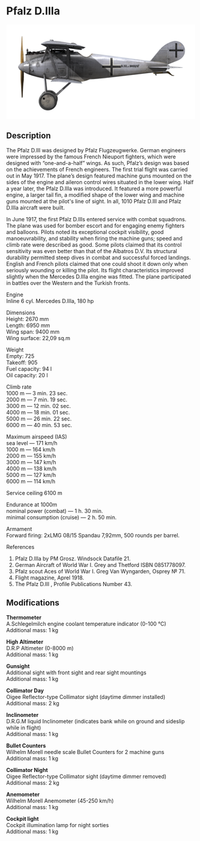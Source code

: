# Pfalz D.IIIa

![pfalzd3a](../images/planes/pfalzd3a.png)

## Description

The Pfalz D.III was designed by Pfalz Flugzeugwerke. German engineers were impressed by the famous French Nieuport fighters, which were designed with “one-and-a-half” wings. As such, Pfalz’s design was based on the achievements of French engineers. The first trial flight was carried out in May 1917. The plane’s design featured machine guns mounted on the sides of the engine and aileron control wires situated in the lower wing. Half a year later, the Pfalz D.IIIa was introduced. It featured a more powerful engine, a larger tail fin, a modified shape of the lower wing and machine guns mounted at the pilot's line of sight. In all, 1010 Pfalz D.III and Pfalz D.IIIa aircraft were built.  
  
In June 1917, the first Pfalz D.IIIs entered service with combat squadrons. The plane was used for bomber escort and for engaging enemy fighters and balloons. Pilots noted its exceptional cockpit visibility, good manoeuvrability, and stability when firing the machine guns; speed and climb rate were described as good. Some pilots claimed that its control sensitivity was even better than that of the Albatros D.V. Its structural durability permitted steep dives in combat and successful forced landings. English and French pilots claimed that one could shoot it down only when seriously wounding or killing the pilot. Its flight characteristics improved slightly when the Mercedes D.IIIa engine was fitted. The plane participated in battles over the Western and the Turkish fronts.  
  
  
Engine  
Inline 6 cyl. Mercedes D.IIIa, 180 hp  
  
Dimensions  
Height: 2670 mm  
Length: 6950 mm  
Wing span: 9400 mm  
Wing surface: 22,09 sq.m  
  
Weight  
Empty: 725  
Takeoff: 905  
Fuel capacity: 94 l  
Oil capacity: 20 l  
  
Climb rate  
1000 m —  3 min. 23 sec.  
2000 m —  7 min. 19 sec.  
3000 m — 12 min. 02 sec.  
4000 m — 18 min. 01 sec.  
5000 m — 26 min. 22 sec.  
6000 m — 40 min. 53 sec.  
  
Maximum airspeed (IAS)  
sea level — 171 km/h  
1000 m — 164 km/h  
2000 m — 155 km/h  
3000 m — 147 km/h  
4000 m — 138 km/h  
5000 m — 127 km/h  
6000 m — 114 km/h  
  
Service ceiling 6100 m  
  
Endurance at 1000m  
nominal power (combat) — 1 h. 30 min.  
minimal consumption (cruise) — 2 h. 50 min.  
  
Armament  
Forward firing: 2хLMG 08/15 Spandau 7,92mm, 500 rounds per barrel.  
  
References  
1) Pfalz D.IIIa by PM Grosz. Windsock Datafile 21.  
2) German Aircraft of World War I. Grey and Thetford ISBN 0851778097.  
3) Pfalz scout Aces of World War I.  Greg Van Wyngarden, Osprey № 71.  
4) Flight magazine, Aprel 1918.  
5) The Pfalz D.III , Profile Publications Number 43.

## Modifications

**Thermometer**  
A.Schlegelmilch engine coolant temperature indicator (0-100 °C)  
Additional mass: 1 kg

**High Altimeter**  
D.R.P Altimeter (0-8000 m)  
Additional mass: 1 kg

**Gunsight**  
Additional sight with front sight and rear sight mountings  
Additional mass: 1 kg

**Collimator Day**  
Oigee Reflector-type Collimator sight (daytime dimmer installed)  
Additional mass: 2 kg

**Inclinometer**  
D.R.G.M liquid Inclinometer (indicates bank while on ground and sideslip while in flight)  
Additional mass: 1 kg

**Bullet Counters**  
Wilhelm Morell needle scale Bullet Counters for 2 machine guns  
Additional mass: 1 kg

**Collimator Night**  
Oigee Reflector-type Collimator sight (daytime dimmer removed)  
Additional mass: 2 kg

**Anemometer**  
Wilhelm Morell Anemometer (45-250 km/h)  
Additional mass: 1 kg

**Cockpit light**  
Cockpit illumination lamp for night sorties  
Additional mass: 1 kg
